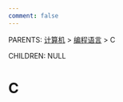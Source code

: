 ```yaml
---
comment: false
---
```


PARENTS: [计算机](/gknows/计算机) > [编程语言](/gknows/编程语言) > C

CHILDREN: NULL

# C
